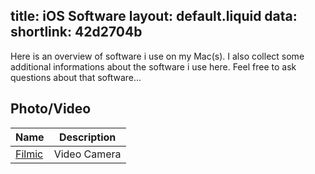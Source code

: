 title: iOS Software
layout: default.liquid
data:
  shortlink: 42d2704b
---
Here is an overview of software i use on my Mac(s). I also collect some additional
informations about the software i use here. Feel free to ask questions about that
software...

## Photo/Video

<table>
	<thead>
		<tr><th>Name</th><th>Description</th></tr>
	</thead>
	<tbody>
		<tr>
			<td><a href="http://www.filmicpro.com">Filmic</a></td>
			<td>Video Camera</td>
		</tr>
	</tbody>
</table>
